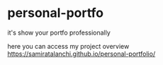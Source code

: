 # personal-portfo
it's show your portfo professionally

here you can access my project overview
https://samiratalanchi.github.io/personal-portfolio/

